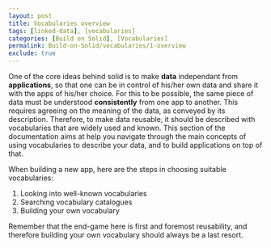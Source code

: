 ```yaml
---
layout: post
title: Vocabularies overview
tags: [linked-data], [vocabularies]
categories: [Build on Solid], [Vocabularies]
permalink: Build-on-Solid/vocabularies/1-overview
exclude: true
---
```


One of the core ideas behind solid is to make __data__ independant from __applications__, so that one can be in control of his/her own data and share it with the apps of his/her choice. For this to be possible, the same piece of data must be understood __consistently__ from one app to another. This requires agreeing on the meaning of the data, as conveyed by its description. Therefore, to make data reusable, it should be described with vocabularies that are widely used and known. This section of the documentation aims at help you navigate through the main concepts of using vocabularies to describe your data, and to build applications on top of that.

When building a new app, here are the steps in choosing suitable vocabularies:
1. Looking into well-known vocabularies
2. Searching vocabulary catalogues
3. Building your own vocabulary

Remember that the end-game here is first and foremost reusability, and therefore building your own vocabulary should always be a last resort.
